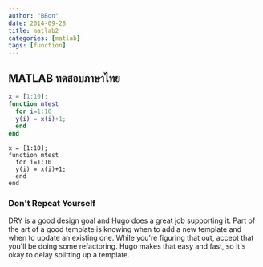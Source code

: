 ```yaml
---
author: "BBon"
date: 2014-09-28
title: matlab2
categories: [matlab]
tags: [function]
---
```



## MATLAB ทดสอบภาษาไทย

```MATLAB
x = [1:10];
function mtest
  for i=1:10
  y(i) = x(i)+1;
  end
end
```
```
x = [1:10];
function mtest
  for i=1:10
  y(i) = x(i)+1;
  end
end
```

### Don't Repeat Yourself

DRY is a good design goal and Hugo does a great job supporting it. Part of the art of a good template is knowing when to add a new template and when to update an existing one. While you're figuring that out, accept that you'll be doing some refactoring. Hugo makes that easy and fast, so it's okay to delay splitting up a template.
